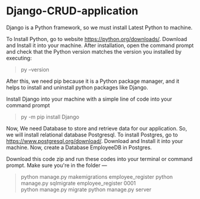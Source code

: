 # Django-CRUD-application

Django is a Python framework, so we must install Latest Python to machine.

To Install Python, go to website https://python.org/downloads/. Download and Install it into your machine.
After installation, open the command prompt and check that the Python version matches the version you installed by executing:
> py –version

After this, we need pip because it is a Python package manager, and it helps to install and uninstall python packages like Django.

Install Django into your machine with a simple line of code into your command prompt
> py -m pip install Django

Now, We need Database to store and retrieve data for our application. So, we will install relational database Postgresql.
To install Postgres, go to https://www.postgresql.org/download/. Download and Install it into your machine.
Now, create a Database EmployeeDB  in Postgres.	

Download this code zip and run these codes into your terminal or command prompt. Make sure you're in the folder —
> python manage.py makemigrations employee_register
> python manage.py sqlmigrate employee_register 0001	
> python manage.py migrate
> python manage.py server
